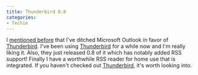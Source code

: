 ```yaml
---
title: Thunderbird 0.8
categories:
- Techie
---
```


I [mentioned before](/thingelstad/thunderbird) that I've ditched Microsoft Outlook in favor of [Thunderbird](http://www.mozilla.org/products/thunderbird/). I've been using [Thunderbird](http://www.mozilla.org/products/thunderbird/) for a while now and I'm really liking it. Also, they just released 0.8 of it which has notably added RSS support! Finally I have a worthwhile RSS reader for home use that is integrated. If you haven't checked out [Thunderbird](http://www.mozilla.org/products/thunderbird/), it's worth looking into.
